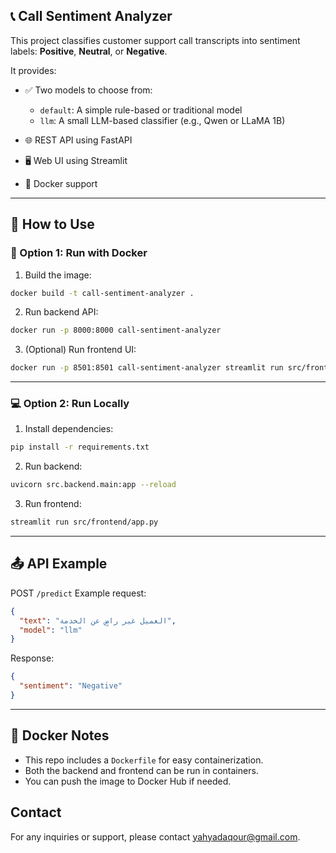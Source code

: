 ## 📞 Call Sentiment Analyzer

This project classifies customer support call transcripts into sentiment labels: **Positive**, **Neutral**, or **Negative**.

It provides:

* ✅ Two models to choose from:

  * `default`: A simple rule-based or traditional model
  * `llm`: A small LLM-based classifier (e.g., Qwen or LLaMA 1B)
* 🌐 REST API using FastAPI
* 🖥️ Web UI using Streamlit
* 🐳 Docker support

---

## 🔧 How to Use

### 🐳 Option 1: Run with Docker

1. Build the image:

```bash
docker build -t call-sentiment-analyzer .
```

2. Run backend API:

```bash
docker run -p 8000:8000 call-sentiment-analyzer
```

3. (Optional) Run frontend UI:

```bash
docker run -p 8501:8501 call-sentiment-analyzer streamlit run src/frontend/app.py
```

---

### 💻 Option 2: Run Locally

1. Install dependencies:

```bash
pip install -r requirements.txt
```

2. Run backend:

```bash
uvicorn src.backend.main:app --reload
```

3. Run frontend:

```bash
streamlit run src/frontend/app.py
```

---

## 📤 API Example

POST `/predict`
Example request:

```json
{
  "text": "العميل غير راضٍ عن الخدمة",
  "model": "llm"
}
```

Response:

```json
{
  "sentiment": "Negative"
}
```

---

## 🐳 Docker Notes

* This repo includes a `Dockerfile` for easy containerization.
* Both the backend and frontend can be run in containers.
* You can push the image to Docker Hub if needed.


## Contact
For any inquiries or support, please contact yahyadaqour@gmail.com.